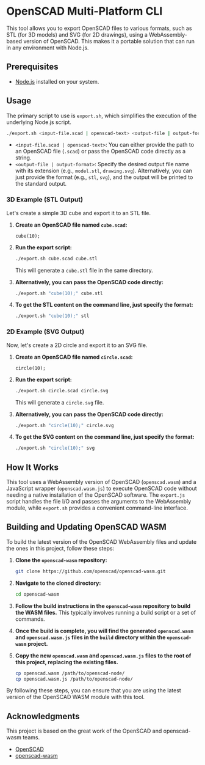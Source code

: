 # OpenSCAD Multi-Platform CLI

This tool allows you to export OpenSCAD files to various formats, such as STL (for 3D models) and SVG (for 2D drawings), using a WebAssembly-based version of OpenSCAD. This makes it a portable solution that can run in any environment with Node.js.

## Prerequisites

- [Node.js](https://nodejs.org/) installed on your system.

## Usage

The primary script to use is `export.sh`, which simplifies the execution of the underlying Node.js script.

```bash
./export.sh <input-file.scad | openscad-text> <output-file | output-format>
```

- `<input-file.scad | openscad-text>`: You can either provide the path to an OpenSCAD file (`.scad`) or pass the OpenSCAD code directly as a string.
- `<output-file | output-format>`: Specify the desired output file name with its extension (e.g., `model.stl`, `drawing.svg`). Alternatively, you can just provide the format (e.g., `stl`, `svg`), and the output will be printed to the standard output.

### 3D Example (STL Output)

Let's create a simple 3D cube and export it to an STL file.

1.  **Create an OpenSCAD file named `cube.scad`:**

    ```scad
    cube(10);
    ```

2.  **Run the export script:**

    ```bash
    ./export.sh cube.scad cube.stl
    ```

    This will generate a `cube.stl` file in the same directory.

3.  **Alternatively, you can pass the OpenSCAD code directly:**

    ```bash
    ./export.sh "cube(10);" cube.stl
    ```

4.  **To get the STL content on the command line, just specify the format:**

    ```bash
    ./export.sh "cube(10);" stl
    ```

### 2D Example (SVG Output)

Now, let's create a 2D circle and export it to an SVG file.

1.  **Create an OpenSCAD file named `circle.scad`:**

    ```scad
    circle(10);
    ```

2.  **Run the export script:**

    ```bash
    ./export.sh circle.scad circle.svg
    ```

    This will generate a `circle.svg` file.

3.  **Alternatively, you can pass the OpenSCAD code directly:**

    ```bash
    ./export.sh "circle(10);" circle.svg
    ```

4.  **To get the SVG content on the command line, just specify the format:**

    ```bash
    ./export.sh "circle(10);" svg
    ```

## How It Works

This tool uses a WebAssembly version of OpenSCAD (`openscad.wasm`) and a JavaScript wrapper (`openscad.wasm.js`) to execute OpenSCAD code without needing a native installation of the OpenSCAD software. The `export.js` script handles the file I/O and passes the arguments to the WebAssembly module, while `export.sh` provides a convenient command-line interface.

## Building and Updating OpenSCAD WASM

To build the latest version of the OpenSCAD WebAssembly files and update the ones in this project, follow these steps:

1.  **Clone the `openscad-wasm` repository:**

    ```bash
    git clone https://github.com/openscad/openscad-wasm.git
    ```

2.  **Navigate to the cloned directory:**

    ```bash
    cd openscad-wasm
    ```

3.  **Follow the build instructions in the `openscad-wasm` repository to build the WASM files.** This typically involves running a build script or a set of commands.

4.  **Once the build is complete, you will find the generated `openscad.wasm` and `openscad.wasm.js` files in the `build` directory within the `openscad-wasm` project.**

5.  **Copy the new `openscad.wasm` and `openscad.wasm.js` files to the root of this project, replacing the existing files.**

    ```bash
    cp openscad.wasm /path/to/openscad-node/
    cp openscad.wasm.js /path/to/openscad-node/
    ```

By following these steps, you can ensure that you are using the latest version of the OpenSCAD WASM module with this tool.

## Acknowledgments

This project is based on the great work of the OpenSCAD and openscad-wasm teams.

- [OpenSCAD](https://github.com/openscad/openscad)
- [openscad-wasm](https://github.com/openscad/openscad-wasm)
